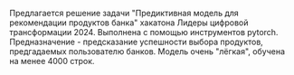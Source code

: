 Предлагается решение задачи "Предиктивная модель для рекомендации продуктов банка" хакатона Лидеры цифровой трансформации 2024. Выполнена с помощью инструментов pytorch. Предназначение - предсказание успешности выбора продуктов, предгадаемых пользователю банков.
Модель очень "лёгкая", обучена на менее 4000 строк.
